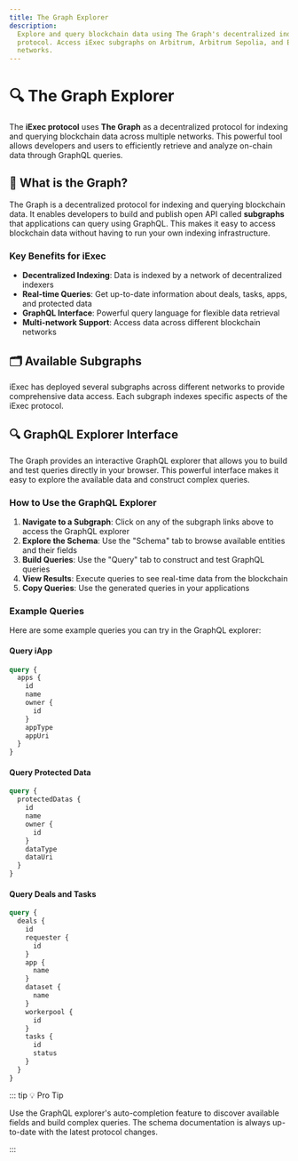 ```yaml
---
title: The Graph Explorer
description:
  Explore and query blockchain data using The Graph's decentralized indexing
  protocol. Access iExec subgraphs on Arbitrum, Arbitrum Sepolia, and Bellecour
  networks.
---
```


# 🔍 The Graph Explorer

The **iExec protocol** uses **The Graph** as a decentralized protocol for
indexing and querying blockchain data across multiple networks. This powerful
tool allows developers and users to efficiently retrieve and analyze on-chain
data through GraphQL queries.

<ImageViewer
  :image-url-dark="theGraphLogoImage"
  image-alt="The Graph Protocol"
  link-url="https://thegraph.com/docs/en/subgraphs/quick-start/"
/>

## 🎯 What is the Graph?

The Graph is a decentralized protocol for indexing and querying blockchain data.
It enables developers to build and publish open API called **subgraphs** that
applications can query using GraphQL. This makes it easy to access blockchain
data without having to run your own indexing infrastructure.

<ImageViewer
  :image-url-dark="theGraphProtocolImage"
  image-alt="The Graph Protocol"
  link-url="https://thegraph.com/docs/en/subgraphs/quick-start/"
/>

### Key Benefits for iExec

- **Decentralized Indexing**: Data is indexed by a network of decentralized
  indexers
- **Real-time Queries**: Get up-to-date information about deals, tasks, apps,
  and protected data
- **GraphQL Interface**: Powerful query language for flexible data retrieval
- **Multi-network Support**: Access data across different blockchain networks

## 🗂️ Available Subgraphs

iExec has deployed several subgraphs across different networks to provide
comprehensive data access. Each subgraph indexes specific aspects of the iExec
protocol.

<CardGrid>

<ProjectCard
  title="iExec PoCo - Arbitrum"
  description="Indexes Proof of Contribution (PoCo) data on Arbitrum mainnet, including apps, deals, tasks and workerpools"
  :icon-image="arbitrumIcon"
  status="available"
  status-label="Live"
  button-label="Explore Subgraph"
  button-href="https://thegraph.com/explorer/subgraphs/B1comLe9SANBLrjdnoNTJSubbeC7cY7EoNu6zD82HeKy?view=Query&chain=arbitrum-one"
  button-rel="noreferrer"
/>

<ProjectCard
  title="iExec DataProtector - Arbitrum"
  description="Comprehensive indexing service for iExec DataProtector on Arbitrum mainnet, tracking protected data assets, their schemas and owner"
  :icon-image="arbitrumIcon"
  status="available"
  status-label="Live"
  button-label="Explore Subgraph"
  button-href="https://thegraph.com/explorer/subgraphs/Ep5zs5zVr4tDiVuQJepUu51e5eWYJpka624X4DMBxe3u?view=Query&chain=arbitrum-one"
  button-rel="noreferrer"
/>

<ProjectCard
  title="iExec PoCo - Arbitrum Sepolia"
  description="Indexes Proof of Contribution (PoCo) data on Arbitrum Sepolia testnet, including apps, deals, tasks and workerpools"
  :icon-image="arbitrumIcon"
  status="available"
  status-label="Live"
  button-label="Explore Subgraph"
  button-href="https://thegraph.com/explorer/subgraphs/2GCj8gzLCihsiEDq8cYvC5nUgK6VfwZ6hm3Wj8A3kcxz?view=Query&chain=arbitrum-one"
  button-rel="noreferrer"
/>

<ProjectCard
  title="iExec DataProtector - Arbitrum Sepolia"
  description="Comprehensive indexing service for iExec DataProtector on Arbitrum Sepolia testnet, tracking protected data assets, their schemas and owner"
  :icon-image="arbitrumIcon"
  status="available"
  status-label="Live"
  button-label="Explore Subgraph"
  button-href="https://thegraph.com/explorer/subgraphs/5YjRPLtjS6GH6bB4yY55Qg4HzwtRGQ8TaHtGf9UBWWd?view=Query&chain=arbitrum-one"
  button-rel="noreferrer"
/>

<ProjectCard
  title="iExec PoCo - Bellecour"
  description="Indexes Proof of Contribution (PoCo) data on Bellecour mainnet, including apps, deals, tasks and workerpools"
  :icon-image="iexecLogoIcon"
  status="available"
  status-label="Live"
  button-label="Explore Subgraph"
  button-href="https://thegraph.bellecour.iex.ec/subgraphs/name/bellecour/poco-v5/graphql?query=query+MyQuery+%7B%0A++apps+%7B%0A++++name%0A++++id%0A++++owner+%7B%0A++++++id%0A++++%7D%0A++%7D%0A%7D"
  button-rel="noreferrer"
/>

<ProjectCard
  title="iExec DataProtector - Bellecour"
  description="Comprehensive indexing service for iExec DataProtector on Bellecour, tracking protected data assets, their schemas and owner"
  :icon-image="iexecLogoIcon"
  status="available"
  status-label="Live"
  button-label="Explore Subgraph"
  button-href="https://thegraph.iex.ec/subgraphs/name/bellecour/dataProtector-v2/graphql?query=query+MyQuery+%7B%0A++protectedDatas+%7B%0A++++id%0A++++name%0A++++owner+%7B%0A++++++id%0A++++%7D%0A++%7D%0A%7D"
  button-rel="noreferrer"
/>

</CardGrid>

## 🔍 GraphQL Explorer Interface

The Graph provides an interactive GraphQL explorer that allows you to build and
test queries directly in your browser. This powerful interface makes it easy to
explore the available data and construct complex queries.

<ImageViewer
  :image-url-dark="graphqlExplorerImage"
  image-alt="GraphQL Explorer Interface"
  link-url="https://thegraph.com/explorer/subgraphs/Ep5zs5zVr4tDiVuQJepUu51e5eWYJpka624X4DMBxe3u?view=Query&chain=arbitrum-one"
/>

### How to Use the GraphQL Explorer

1. **Navigate to a Subgraph**: Click on any of the subgraph links above to
   access the GraphQL explorer
2. **Explore the Schema**: Use the "Schema" tab to browse available entities and
   their fields
3. **Build Queries**: Use the "Query" tab to construct and test GraphQL queries
4. **View Results**: Execute queries to see real-time data from the blockchain
5. **Copy Queries**: Use the generated queries in your applications

### Example Queries

Here are some example queries you can try in the GraphQL explorer:

#### Query iApp

```graphql
query {
  apps {
    id
    name
    owner {
      id
    }
    appType
    appUri
  }
}
```

#### Query Protected Data

```graphql
query {
  protectedDatas {
    id
    name
    owner {
      id
    }
    dataType
    dataUri
  }
}
```

#### Query Deals and Tasks

```graphql
query {
  deals {
    id
    requester {
      id
    }
    app {
      name
    }
    dataset {
      name
    }
    workerpool {
      id
    }
    tasks {
      id
      status
    }
  }
}
```

::: tip 💡 Pro Tip

Use the GraphQL explorer's auto-completion feature to discover available fields
and build complex queries. The schema documentation is always up-to-date with
the latest protocol changes.

:::

<script setup>
import ImageViewer from '@/components/ImageViewer.vue';
import CardGrid from '@/components/CardGrid.vue';
import ProjectCard from '@/components/ProjectCard.vue';

// Assets
import theGraphLogoImage from '@/assets/tooling-&-explorers/the-graph/image-logo.jpg';
import theGraphProtocolImage from '@/assets/tooling-&-explorers/the-graph/protocol-view.jpg';
import arbitrumIcon from '@/assets/icons/arbitrum.svg';
import iexecLogoIcon from '@/assets/icons/iexec-logo.png';
import graphqlExplorerImage from '@/assets/tooling-&-explorers/the-graph/graphql-explorer.png';
</script>
